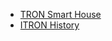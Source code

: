 ---
---

- [TRON Smart House](https://www.youtube.com/watch?v=7jPKEyM44GU)
- [ITRON History](http://tronweb.super-nova.co.jp/itron.html)
